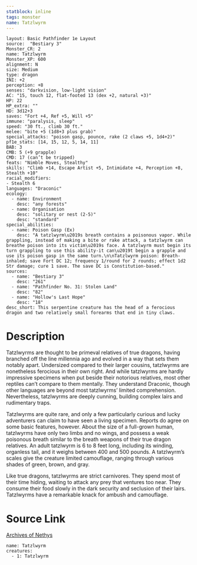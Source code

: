 ```yaml
---
statblock: inline
tags: monster
name: Tatzlwyrm
---
```

```statblock
layout: Basic Pathfinder 1e Layout
source:  "Bestiary 3"
Monster_CR: 2
name: Tatzlwyrm
Monster_XP: 600
alignment: N
size: Medium
type: dragon
INI: +2
perception: +8
senses: "darkvision, low-light vision"
AC: "15, touch 12, flat-footed 13 (dex +2, natural +3)"
HP: 22
HP_extra: ""
HD: 3d12+3
saves: "Fort +4, Ref +5, Will +5"
immune: "paralysis, sleep"
speed: "30 ft., climb 30 ft."
melee: "bite +5 (1d8+3 plus grab)"
special_attacks: "poison gasp, pounce, rake (2 claws +5, 1d4+2)"
pf1e_stats: [14, 15, 12, 5, 14, 11]
BAB: 3
CMB: 5 (+9 grapple)
CMD: 17 (can’t be tripped)
feats: "Nimble Moves, Stealthy"
skills: "Climb +14, Escape Artist +5, Intimidate +4, Perception +8, Stealth +10"
racial_modifiers:
- Stealth 6
languages: "Draconic"
ecology:
  - name: Environment
    desc: "any forests"
  - name: Organisation
    desc: "solitary or nest (2-5)"
    desc: "standard"
special_abilities:
  - name: Poison Gasp (Ex)
    desc: "A tatzlwyrm\u2019s breath contains a poisonous vapor. While grappling, instead of making a bite or rake attack, a tatzlwyrm can breathe poison into its victim\u2019s face. A tatzlwyrm must begin its turn grappling to use this ability-it can\u2019t begin a grapple and use its poison gasp in the same turn.\n\nTatzlwyrm poison: Breath-inhaled; save Fort DC 12; frequency 1/round for 2 rounds; effect 1d2 Str damage; cure 1 save. The save DC is Constitution-based."
sources:
  - name: "Bestiary 3"
    desc: "261"
  - name: "Pathfinder No. 31: Stolen Land"
    desc: "82"
  - name: "Hollow's Last Hope"
    desc: "18"
desc_short: This serpentine creature has the head of a ferocious dragon and two relatively small forearms that end in tiny claws.
```
# Description
Tatzlwyrms are thought to be primeval relatives of true dragons, having branched off the line millennia ago and evolved in a way that sets them notably apart. Undersized compared to their larger cousins, tatzlwyrms are nonetheless ferocious in their own right. And while tatzlwyrms are hardly impressive specimens when put beside their notorious relatives, most other reptiles can’t compare to them mentally. They understand Draconic, though other languages are beyond most tatzlwyrms’ limited comprehension. Nevertheless, tatzlwyrms are deeply cunning, building complex lairs and rudimentary traps.

Tatzlwyrms are quite rare, and only a few particularly curious and lucky adventurers can claim to have seen a living specimen. Reports do agree on some basic features, however. About the size of a full-grown human, tatzlwyrms have only two limbs and no wings, and possess a weak poisonous breath similar to the breath weapons of their true dragon relatives. An adult tatzlwyrm is 6 to 8 feet long, including its winding, organless tail, and it weighs between 400 and 500 pounds. A tatzlwyrm’s scales give the creature limited camouflage, ranging through various shades of green, brown, and gray.

Like true dragons, tatzlwyrms are strict carnivores. They spend most of their time hiding, waiting to attack any prey that ventures too near. They consume their food slowly in the dark security and seclusion of their lairs. Tatzlwyrms have a remarkable knack for ambush and camouflage.
# Source Link
[Archives of Nethys](https://aonprd.com/MonsterDisplay.aspx?ItemName=Tatzlwyrm)
```encounter-table
name: Tatzlwyrm
creatures:
  - 1: Tatzlwyrm
```
